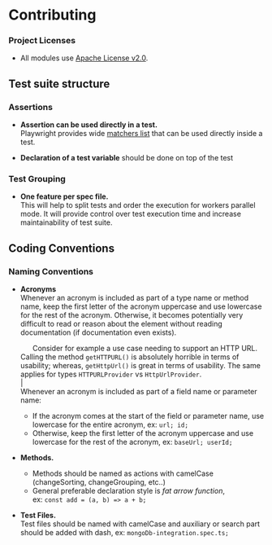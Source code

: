 # Contributing

### Project Licenses

- All modules use [Apache License v2.0](LICENSE.md).

## Test suite structure

### Assertions

* **Assertion can be used directly in a test.**  
  Playwright provides wide [matchers list](https://playwright.dev/docs/test-assertions) that can be used directly inside a test.
  


* **Declaration of a test variable** should be done on top of the test

### Test Grouping

* **One feature per spec file.**  
This will help to split tests and order the execution for workers parallel mode. It will provide control over test execution time and increase maintainability of test suite.


## Coding Conventions

### Naming Conventions

* **Acronyms**  
  Whenever an acronym is included as part of a type name or method name, keep the first
  letter of the acronym uppercase and use lowercase for the rest of the acronym. Otherwise,
  it becomes potentially very difficult to read or reason about the element without
  reading documentation (if documentation even exists).

  &nbsp;&nbsp;&nbsp;&nbsp;&nbsp;&nbsp;Consider for example a use case needing to support an HTTP URL. Calling the method
  `getHTTPURL()` is absolutely horrible in terms of usability; whereas, `getHttpUrl()` is
  great in terms of usability. The same applies for types `HTTPURLProvider` vs
  `HttpUrlProvider`.  
  |  
  Whenever an acronym is included as part of a field name or parameter name:
  * If the acronym comes at the start of the field or parameter name, use lowercase for the entire acronym, ex: `url; id;`
  * Otherwise, keep the first letter of the acronym uppercase and use lowercase for the rest of the acronym, ex: `baseUrl; userId;`


* **Methods.**   
  * Methods should be named as actions with camelCase (changeSorting, changeGrouping, etc..)
  * General preferable declaration style is _fat arrow function_,  
    ex: `const add = (a, b) => a + b;`


* **Test Files.**   
  Test files should be named with camelCase and auxiliary or search part should be added with dash, ex: `mongoDb-integration.spec.ts;`
